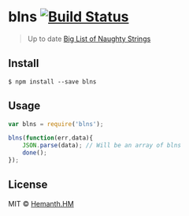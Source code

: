 # blns [![Build Status](https://travis-ci.org/hemanth/blns.svg?branch=master)](https://travis-ci.org/hemanth/blns)

> Up to date [Big List of Naughty Strings](https://github.com/minimaxir/big-list-of-naughty-strings)


## Install

```
$ npm install --save blns
```


## Usage

```js
var blns = require('blns');

blns(function(err,data){
	JSON.parse(data); // Will be an array of blns
	done();
});
```

## License

MIT © [Hemanth.HM](http://h3manth.com)
